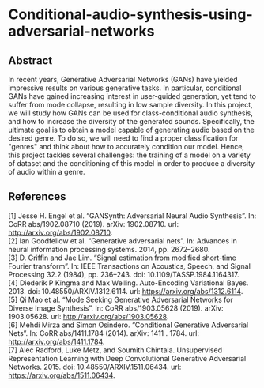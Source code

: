 # Conditional-audio-synthesis-using-adversarial-networks

## Abstract

In recent years, Generative Adversarial Networks (GANs) have yielded impressive results on various
generative tasks. In particular, conditional GANs have gained increasing interest in user-guided generation, yet tend to suffer from mode collapse, resulting in low sample diversity. In this project, we will study how GANs can be used for class-conditional audio synthesis, and how to increase the diversity of the generated sounds. Specifically, the ultimate goal is to obtain a model capable of generating audio based on the desired genre. To do so, we will need to find a proper classification for "genres" and think about how to accurately condition our model. Hence, this project tackles several challenges: the training of a model on a variety of dataset and the conditioning of this model in order to produce a diversity of audio within a genre.


## References 

[1] Jesse H. Engel et al. “GANSynth: Adversarial Neural Audio Synthesis”. In: CoRR abs/1902.08710 (2019). arXiv: 1902.08710. url: http://arxiv.org/abs/1902.08710.  
[2] Ian Goodfellow et al. “Generative adversarial nets”. In: Advances in neural information processing systems. 2014, pp. 2672–2680.  
[3] D. Griffin and Jae Lim. “Signal estimation from modified short-time Fourier transform”. In: IEEE Transactions on Acoustics, Speech, and Signal Processing 32.2 (1984), pp. 236–243. doi: 10.1109/TASSP.1984.1164317.  
[4] Diederik P Kingma and Max Welling. Auto-Encoding Variational Bayes. 2013. doi: 10.48550/ARXIV.1312.6114. url: https://arxiv.org/abs/1312.6114.  
[5] Qi Mao et al. “Mode Seeking Generative Adversarial Networks for Diverse Image Synthesis”. In: CoRR abs/1903.05628 (2019). arXiv: 1903.05628. url: http://arxiv.org/abs/1903.05628.  
[6] Mehdi Mirza and Simon Osindero. “Conditional Generative Adversarial Nets”. In: CoRR abs/1411.1784 (2014). arXiv: 1411 . 1784. url: http://arxiv.org/abs/1411.1784.  
[7] Alec Radford, Luke Metz, and Soumith Chintala. Unsupervised Representation Learning with Deep Convolutional Generative Adversarial Networks. 2015. doi: 10.48550/ARXIV.1511.06434. url: https://arxiv.org/abs/1511.06434.  